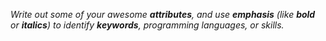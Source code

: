 _Write out some of your awesome **attributes**, and use **emphasis** (like **bold** or **italics**) to identify **keywords**, programming languages, or skills._
